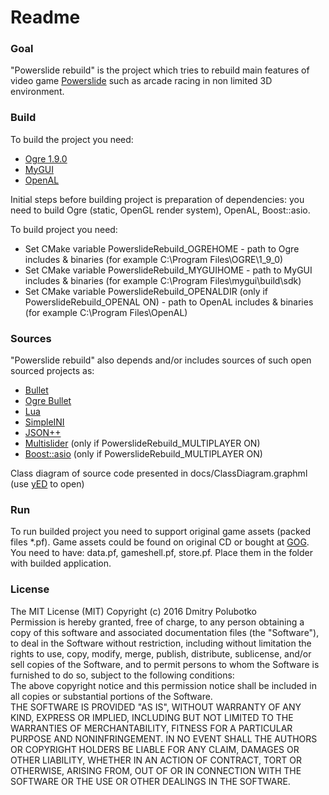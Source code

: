 # Readme #

### Goal ###

"Powerslide rebuild" is the project which tries to rebuild main features of video game [Powerslide](https://en.wikipedia.org/wiki/Powerslide_(video_game)) such as arcade racing in non limited 3D environment.

### Build ###
To build the project you need:  
- [Ogre 1.9.0](http://www.ogre3d.org/)  
- [MyGUI](https://github.com/MyGUI/mygui)  
- [OpenAL](https://www.openal.org)  

Initial steps before building project is preparation of dependencies: you need to build Ogre (static, OpenGL render system), OpenAL, Boost::asio.  

To build project you need:  
- Set CMake variable PowerslideRebuild_OGREHOME - path to Ogre includes & binaries (for example C:\Program Files\OGRE\1_9_0)  
- Set CMake variable PowerslideRebuild_MYGUIHOME - path to MyGUI includes & binaries (for example C:\Program Files\mygui\build\sdk)  
- Set CMake variable PowerslideRebuild_OPENALDIR (only if PowerslideRebuild_OPENAL ON) - path to OpenAL includes & binaries (for example C:\Program Files\OpenAL)  

### Sources ###
"Powerslide rebuild" also depends and/or includes sources of such open sourced projects as:  
- [Bullet](http://bulletphysics.org/wordpress/)  
- [Ogre Bullet](http://www.ogre3d.org/tikiwiki/OgreBullet)  
- [Lua](https://www.lua.org/)  
- [SimpleINI](https://github.com/brofield/simpleini)  
- [JSON++](https://github.com/hjiang/jsonxx)  
- [Multislider](https://bitbucket.org/alexey_gruzdev/multislider) (only if PowerslideRebuild_MULTIPLAYER ON)  
- [Boost::asio](http://www.boost.org/doc/libs/1_60_0/doc/html/boost_asio.html) (only if PowerslideRebuild_MULTIPLAYER ON)  

Class diagram of source code presented in docs/ClassDiagram.graphml (use [yED](http://www.yworks.com/products/yed) to open)  

### Run ###
To run builded project you need to support original game assets (packed files *.pf). Game assets could be found on original CD or bought at [GOG](https://www.gog.com/game/powerslide). 
You need to have: data.pf, gameshell.pf, store.pf. Place them in the folder with builded application.  

### License ###
The MIT License (MIT) Copyright (c) 2016 Dmitry Polubotko  
Permission is hereby granted, free of charge, to any person obtaining a copy of this software and associated documentation files (the "Software"), to deal in the Software without restriction, including without limitation the rights to use, copy, modify, merge, publish, distribute, sublicense, and/or sell copies of the Software, and to permit persons to whom the Software is furnished to do so, subject to the following conditions:  
The above copyright notice and this permission notice shall be included in all copies or substantial portions of the Software.  
THE SOFTWARE IS PROVIDED "AS IS", WITHOUT WARRANTY OF ANY KIND, EXPRESS OR IMPLIED, INCLUDING BUT NOT LIMITED TO THE WARRANTIES OF MERCHANTABILITY, FITNESS FOR A PARTICULAR PURPOSE AND NONINFRINGEMENT. IN NO EVENT SHALL THE AUTHORS OR COPYRIGHT HOLDERS BE LIABLE FOR ANY CLAIM, DAMAGES OR OTHER LIABILITY, WHETHER IN AN ACTION OF CONTRACT, TORT OR OTHERWISE, ARISING FROM, OUT OF OR IN CONNECTION WITH THE SOFTWARE OR THE USE OR OTHER DEALINGS IN THE SOFTWARE.

